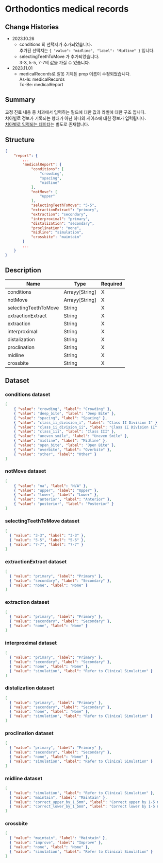 # Orthodontics medical records

## Change Histories

- 2023.10.26
    - conditions 의 선택지가 추가되었습니다.    
      추가된 선택지는 ```{ "value": "midline", "label": "Midline" }``` 입니다.
    - selectingTeethToMove 가 추가되었습니다.   
      3-3, 5-5, 7-7의 값을 가질 수 있습니다.
- 2023.11.01
    - medicalRecords로 잘못 기제된 prop 이름이 수정되었습니다.   
      As-Is: medicalRecords   
      To-Be: medicalReport

## Summary

교정 진료 내용 중 치과에서 입력하는 필드에 대한 값과 라벨에 대한 구조 입니다.   
치아별로 정보가 기록되는 형태가 아닌 하나의 케이스에 대한 정보가 입력됩니다.   
[치아별로 입력되는 데이터](./ortho-structure-data.md)는 별도로 존재합니다.

## Structure
```JSON
{
    "report": {
        ...
        "medicalReport": {
            "conditions": [
                "crowding",
                "spacing",
                "midline"
            ],
            "notMove": [
                "upper"
            ],
            "selectingTeethToMove": "5-5",
            "extractionExtract": "primary",
            "extraction": "secondary",
            "interproximal": "primary",
            "distalization": "secondary",
            "proclination": "none",
            "midline": "simulation",
            "crossbite": "maintain"
        }
        ...
    }
}
```
## Description

| Name | Type | Required |
| -- | -- | -- |
| conditions | Arrayy[String]  | X |
| notMove | Arrayy[String] | X |
| selectingTeethToMove | String | X |
| extractionExtract | String | X |
| extraction | String | X |
| interproximal | String | X |
| distalization | String | X |
| proclination | String | X |
| midline | String | X |
| crossbite | String | X |

## Dataset

### conditions dataset
```JSON
[
    { "value": "crowding", "label": "Crowding" },
    { "value": "deep_bite", "label": "Deep Bite" },
    { "value": "spacing", "label": "Spacing" },
    { "value": "class_ii_division_i", "label": "Class II Division I" },
    { "value": "class_ii_division_ii", "label": "Class II Division II" },
    { "value": "class_iii", "label": "Class III" },
    { "value": "uneven_smile", "label": "Uneven Smile" },
    { "value": "midline", "label": "Midline" },
    { "value": "open_bite", "label": "Open Bite" },
    { "value": "overbite", "label": "Overbite" },
    { "value": "other", "label": "Other" }
]
```

### notMove dataset
```JSON
[
    { "value": "na", "label": "N/A" },
    { "value": "upper", "label": "Upper" },
    { "value": "lower", "label": "Lower" },
    { "value": "anterior", "label": "Anterior" },
    { "value": "posterior", "label": "Posterior" }
]
```

### selectingTeethToMove dataset
```JSON
[
  { "value": "3-3", "label": "3-3" },
  { "value": "5-5", "label": "5-5" },
  { "value": "7-7", "label": "7-7" }
]
```

### extractionExtract dataset
```JSON
[
  { "value": "primary", "label": "Primary" },
  { "value": "secondary", "label": "Secondary" },
  { "value": "none", "label": "None" }
]
```

### extraction dataset
```JSON
[
  { "value": "primary", "label": "Primary" },
  { "value": "secondary", "label": "Secondary" },
  { "value": "none", "label": "None" }
]
```

### interproximal dataset
```JSON
[
  { "value": "primary", "label": "Primary" },
  { "value": "secondary", "label": "Secondary" },
  { "value": "none", "label": "None" },
  { "value": "simulation", "label": "Refer to Clinical Simulation" }
]
```

### distalization dataset
```JSON
[
  { "value": "primary", "label": "Primary" },
  { "value": "secondary", "label": "Secondary" },
  { "value": "none", "label": "None" },
  { "value": "simulation", "label": "Refer to Clinical Simulation" }
]
```

### proclination dataset
```JSON
[
  { "value": "primary", "label": "Primary" },
  { "value": "secondary", "label": "Secondary" },
  { "value": "none", "label": "None" },
  { "value": "simulation", "label": "Refer to Clinical Simulation" }
]
```
### midline dataset
```JSON
[
  { "value": "simulation", "label": "Refer to Clinical Simulation" },
  { "value": "maintain", "label": "Maintain" },
  { "value": "correct_upper_by_1_5mm", "label": "Correct upper by 1-5 mm" },
  { "value": "correct_lower_by_1_5mm", "label": "Correct lower by 1-5 mm" }
]
```

### crossbite
```JSON
[
  { "value": "maintain", "label": "Maintain" },
  { "value": "improve", "label": "Improve" },
  { "value": "none", "label": "None" },
  { "value": "simulation", "label": "Refer to Clinical Simulation" }
]
```